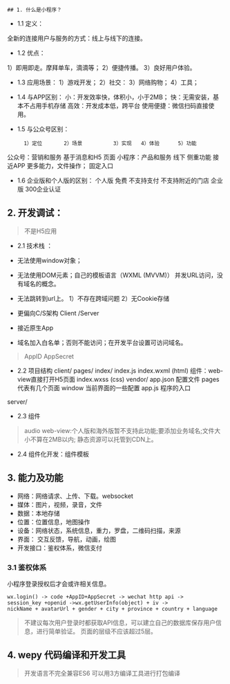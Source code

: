 
	## 1. 什么是小程序？


* 1.1 定义：

全新的连接用户与服务的方式：线上与线下的连接。

* 1.2 优点：

1）即用即走。摩拜单车，滴滴等；
2）便捷传播。
3）良好用户体验。

* 1.3 应用场景：
1）游戏开发；
2）社交：
3）网络购物；
4）工具；

* 1.4 与APP区别：
小：开发效率快，体积小，小于2MB；
快：无需安装，基本不占用手机存储
高效：开发成本低，跨平台
使用便捷：微信扫码直接使用。

* 1.5 与公众号区别：

        1）定位       2）场景          3）实现   4）体验      5）功能

公众号：营销和服务     基于消息和H5     页面
小程序：产品和服务     线下             侧重功能   接近APP     更多能力，文件操作； 固定入口

* 1.6 企业版和个人版的区别：
个人版   免费 不支持支付 不支持附近的门店
企业版  300企业认证

## 2. 开发调试：
> 不是H5应用


* 2.1 技术栈 ：   

* 无法使用window对象；
* 无法使用DOM元素；自己的模板语言（WXML (MVVM)）
并发URL访问，没有域名的概念。
* 无法跳转到url上。
1）不存在跨域问题
2）无Cookie存储
* 更偏向C/S架构 Client /Server
* 接近原生App
* 域名加入白名单；否则不能访问；在开发平台设置可访问域名。

> AppID AppSecret

* 2.2 项目结构
client/
  pages/
    index/
      index.js
      index.wxml (html) 组件：web-view直接打开H5页面
      index.wxss (css)
  vendor/
  app.json 配置文件
    pages 代表有几个页面
    window 当前界面的一些配置
  app.js 程序的入口

server/

* 2.3 组件
> audio 
> web-view:个人版和海外版暂不支持此功能;要添加业务域名;文件大小不算在2MB以内; 静态资源可以托管到CDN上。

* 2.4 组件化开发：组件模板

## 3. 能力及功能

* 网络：网络请求、上传、下载。websocket
* 媒体：图片，视频，录音，文件
* 数据：本地存储
* 位置：位置信息，地图操作
* 设备：网络状态，系统信息，重力，罗盘，二维码扫描，来源
* 界面： 交互反馈，导航，动画，绘图
* 开发接口：鉴权体系，微信支付

### 3.1 鉴权体系
小程序登录授权后才会或许相关信息。
```
wx.login() -> code +AppID+AppSecret -> wechat http api ->
session_key +openid ->wx.getUserInfo(object) + iv ->
nickName + avatarUrl + gender + city + province + country + language 

```
> 不建议每次用户登录时都获取API信息，可以建立自己的数据库保存用户信息，进行简单验证。
> 页面的层级不应该超过5层。

## 4. wepy 代码编译和开发工具
> 开发语言不完全兼容ES6
> 可以用3方编译工具进行打包编译





